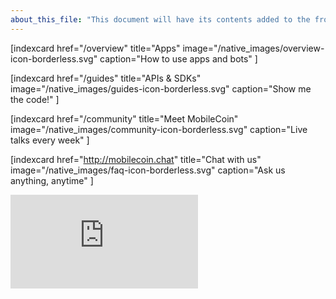 ```yaml
---
about_this_file: "This document will have its contents added to the front page beneath the hero section and above the footer. Note that when mixing md and html, you must include line breaks so the interpreter knows to switch rules, and be aware than too much leading space might be read as a <code> block"
---
```


<div className="section index-cards">
<div className="width">
<div className="grid grid-cols-1 md:grid-cols-2 xl:grid-cols-4">

[indexcard href="/overview" title="Apps" image="/native_images/overview-icon-borderless.svg" 
    caption="How to use apps and bots" ]

[indexcard href="/guides" title="APIs & SDKs" image="/native_images/guides-icon-borderless.svg" 
    caption="Show me the code!" ]

[indexcard href="/community" title="Meet MobileCoin" image="/native_images/community-icon-borderless.svg"
    caption="Live talks every week" ]

[indexcard href="http://mobilecoin.chat" title="Chat with us" image="/native_images/faq-icon-borderless.svg"
    caption="Ask us anything, anytime" ]

</div>
</div>
</div>
  
  <div className="section video-embed relative w-4/5 max-w-[800px] m-auto">
<div className="pb-[56.25%] relative overflow-hidden rounded-lg">
<iframe src="https://www.youtube.com/embed/DAyojx67Stg" title="YouTube video player" 
  frameborder="0" allow="accelerometer; autoplay; clipboard-write; encrypted-media; gyroscope; picture-in-picture" allowfullscreen 
className="w-full h-full absolute inset-0"></iframe>
</div>
</div>
